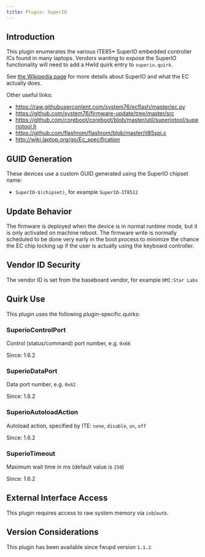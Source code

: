 ```yaml
---
title: Plugin: SuperIO
---
```


## Introduction

This plugin enumerates the various ITE85* SuperIO embedded controller ICs found
in many laptops. Vendors wanting to expose the SuperIO functionality will need
to add a HwId quirk entry to `superio.quirk`.

See [the Wikipedia page](https://en.wikipedia.org/wiki/Super_I/O) for more
details about SuperIO and what the EC actually does.

Other useful links:

* <https://raw.githubusercontent.com/system76/ecflash/master/ec.py>
* <https://github.com/system76/firmware-update/tree/master/src>
* <https://github.com/coreboot/coreboot/blob/master/util/superiotool/superiotool.h>
* <https://github.com/flashrom/flashrom/blob/master/it85spi.c>
* <http://wiki.laptop.org/go/Ec_specification>

## GUID Generation

These devices use a custom GUID generated using the SuperIO chipset name:

* `SuperIO-$(chipset)`, for example `SuperIO-IT8512`

## Update Behavior

The firmware is deployed when the device is in normal runtime mode, but it is
only activated on machine reboot. The firmware write is normally scheduled to be
done very early in the boot process to minimize the chance the EC chip locking
up if the user is actually using the keyboard controller.

## Vendor ID Security

The vendor ID is set from the baseboard vendor, for example `DMI:Star Labs`

## Quirk Use

This plugin uses the following plugin-specific quirks:

### SuperioControlPort

Control (status/command) port number, e.g. `0x66`

Since: 1.6.2

### SuperioDataPort

Data port number, e.g. `0x62`

Since: 1.6.2

### SuperioAutoloadAction

Autoload action, specified by ITE: `none`, `disable`, `on`, `off`

Since: 1.6.2

### SuperioTimeout

Maximum wait time in ms (default value is `250`)

Since: 1.6.2

## External Interface Access

This plugin requires access to raw system memory via `inb`/`outb`.

## Version Considerations

This plugin has been available since fwupd version `1.1.2`.
